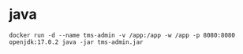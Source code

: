 # java

```shell
docker run -d --name tms-admin -v /app:/app -w /app -p 8080:8080 openjdk:17.0.2 java -jar tms-admin.jar
```
